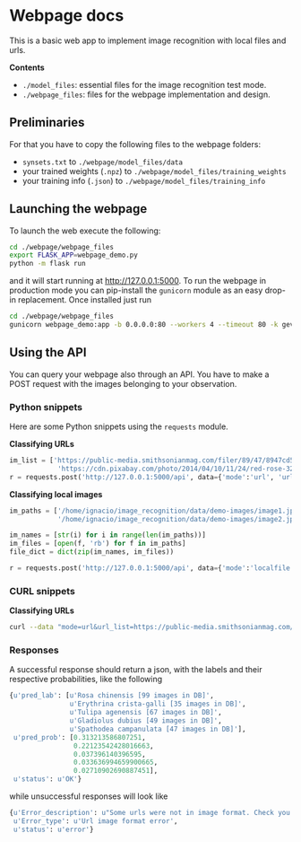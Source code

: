 # Webpage docs

This is a basic web app to implement image recognition with local files and urls.

**Contents**

- `./model_files`: essential files for the image recognition test mode.
- `./webpage_files`: files for the webpage implementation and design.

## Preliminaries

For that you have to copy the following files to the webpage folders:

- `synsets.txt` to `./webpage/model_files/data` 
- your trained weights (`.npz`) to `./webpage/model_files/training_weights`
- your training info (`.json`) to  `./webpage/model_files/training_info`

## Launching the webpage

To launch the web execute the following:

```bash
cd ./webpage/webpage_files
export FLASK_APP=webpage_demo.py
python -m flask run
```
and it will start running at http://127.0.0.1:5000. To run the webpage in production mode you can pip-install the `gunicorn` module as an easy drop-in replacement. Once installed just run

```bash
cd ./webpage/webpage_files
gunicorn webpage_demo:app -b 0.0.0.0:80 --workers 4 --timeout 80 -k gevent
```

## Using the API

You can query your webpage also through an API. You have to make a POST request with the images belonging to your observation.

### Python snippets
Here are some Python snippets using the `requests` module.

**Classifying URLs**
```python
im_list = ['https://public-media.smithsonianmag.com/filer/89/47/8947cd5c-ac01-4c0e-891a-505517cc0663/istock-540753808.jpg', 
			'https://cdn.pixabay.com/photo/2014/04/10/11/24/red-rose-320868_960_720.jpg']
r = requests.post('http://127.0.0.1:5000/api', data={'mode':'url', 'url_list':im_list})
```

**Classifying local images**

```python
im_paths = ['/home/ignacio/image_recognition/data/demo-images/image1.jpg',
			'/home/ignacio/image_recognition/data/demo-images/image2.jpg']

im_names = [str(i) for i in range(len(im_paths))]
im_files = [open(f, 'rb') for f in im_paths]
file_dict = dict(zip(im_names, im_files))

r = requests.post('http://127.0.0.1:5000/api', data={'mode':'localfile'}, files=file_dict)
```

### CURL snippets

**Classifying URLs**
```bash
curl --data "mode=url&url_list=https://public-media.smithsonianmag.com/filer/89/47/8947cd5c-ac01-4c0e-891a-505517cc0663/istock-540753808.jpg&url_list=https://cdn.pixabay.com/photo/2014/04/10/11/24/red-rose-320868_960_720.jpg" http://127.0.0.1:5000/api
```


### Responses

A successful response should return a json, with the labels and their respective probabilities, like the following

```python
{u'pred_lab': [u'Rosa chinensis [99 images in DB]',
               u'Erythrina crista-galli [35 images in DB]',
               u'Tulipa agenensis [67 images in DB]',
               u'Gladiolus dubius [49 images in DB]',
               u'Spathodea campanulata [47 images in DB]'],
 u'pred_prob': [0.313213586807251,
                0.22123542428016663,
                0.037396140396595,
                0.033636994659900665,
                0.02710902690887451],
 u'status': u'OK'}
```
while unsuccessful responses will look like

```python
{u'Error_description': u"Some urls were not in image format. Check you didn't uploaded a preview of the image rather than the image itself.",
 u'Error_type': u'Url image format error',
 u'status': u'error'}
```
